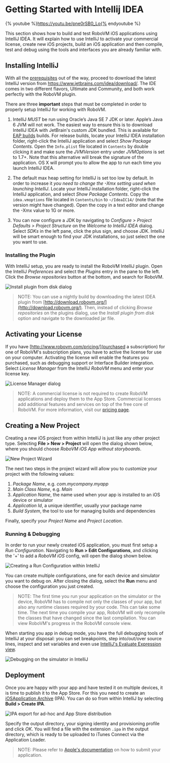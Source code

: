 # Getting Started with Intellij IDEA

{% youtube %}https://youtu.be/pne0rSB0_Lo{% endyoutube %}

This section shows how to build and test RoboVM iOS applications using IntelliJ IDEA. It will explain how to use IntelliJ to activate your commercial license, create new iOS projects, build an iOS application and then compile, test and debug using the tools and interfaces you are already familiar with.

## Installing IntelliJ

With all the [prerequisites](../getting-started/introduction.md) out of the way, proceed to download the latest IntelliJ version from https://www.jetbrains.com/idea/download/. The IDE comes in two different flavors, Ultimate and Community, and both work perfectly with the RoboVM plugin.

There are three __important__ steps that must be completed in order to properly setup IntelliJ for working with RoboVM.

1. IntelliJ _MUST_ be run using Oracle’s Java SE 7 JDK or later. Apple’s Java 6 JVM will not work. The easiest way to ensure this is to download IntelliJ IDEA with JetBrain's custom JDK bundled. This is available for [EAP builds](https://confluence.jetbrains.com/display/IDEADEV/IDEA+14.1+EAP) builds. For release builds, locate your IntelliJ IDEA installation folder, right-click the IntelliJ application and select _Show Package Contents_. Open the `Info.plist` file located in `Contents` by double clicking it and make sure the _JVMVersion_ entry under _JVMOptions_ is set to 1.7+. Note that this alternative will break the signature of the application. OS X will prompt you to allow the app to run each time you launch IntelliJ IDEA.

2. The default max heap setting for IntelliJ is set too low by default. In order to increase it *you need to change the -Xmx setting used when launching IntelliJ*. Locate your IntelliJ installation folder, right-click the IntelliJ application, and select _Show Package Contents_. Copy the `idea.vmoptions` file located in `Contents/bin` to `~/IdeaIC14/` (note that the version might have changed). Open the copy in a text editor and change the -Xmx value to 1G or more.

3. You can now configure a JDK by navigating to _Configure > Project Defaults > Project Structure_ on the _Welcome to IntelliJ IDEA_ dialog. Select _SDKs_ in the left pane, click the plus sign, and choose JDK. IntelliJ will be smart enough to find your JDK installations, so just select the one you want to use.

### Installing the Plugin

With IntelliJ setup, you are ready to install the RoboVM IntelliJ plugin. Open the IntelliJ _Preferences_ and select the _Plugins_ entry in the pane to the left. Click the _Browse repositories_ button at the bottom, and search for RoboVM.

![Install plugin from disk dialog](/images/intellij-install-plugin.png)

> NOTE: You can use a nightly build by downloading the latest IDEA plugin from [http://download.robovm.org/](http://download.robovm.org/). Then, instead of clicking _Browse repositories_ on the plugins dialog, use the _Install plugin from disk_ option and navigate to the downloaded jar file.

## Activating your License 

If you have [http://www.robovm.com/pricing/](purchased a subscription) for one
of RoboVM's subscription plans, you have to active the license for use on your
computer. Activating the license will enable the features you purchased, such
as debugging support or Interface Builder integration. Select _License Manager_ from the IntelliJ _RoboVM_ menu and enter your license key.

![License Manager dialog](/images/license-manager.png)

> NOTE: A commercial license is not required to create RoboVM applications and deploy them to the App Store. Commercial licenses add additional features and services on top of the free core of RoboVM. For more information, visit our [pricing page](http://www.robovm.com/pricing/).


## Creating a New Project

Creating a new iOS project from within IntelliJ is just like any other project type. Selecting __File > New > Project__ will open the dialog shown below, where you should choose _RoboVM iOS App without storyboards_.

![New Project Wizard](/images/intellij-project-wizard.png)

The next two steps in the project wizard will allow you to customize your project with the following values:

1. _Package Name_, e.g. _com.mycompany.myapp_
2. _Main Class Name_, e.g. _Main_
3. _Application Name_, the name used when your app is installed to an iOS device or simulator
4. _Application Id_, a unique identifier, usually your package name
5. _Build System_, the tool to use for managing builds and dependencies

Finally, specify your _Project Name_ and _Project Location_.

### Running & Debugging

In order to run your newly created iOS application, you must first setup a _Run Configuration_. Navigating to __Run > Edit Configurations__, and clicking the '+' to add a _RoboVM iOS_ config, will open the dialog shown below.

![Creating a Run Configuration within IntelliJ](/images/intellij-run-configuration.png)

You can create multiple configurations, one for each device and simulator you want to debug on. After closing the dialog, select the __Run__ menu and choose the configuration you just created.

> NOTE: The first time you run your application on the simulator or the device, RoboVM has to compile not only the classes of your app, but also any runtime classes required by your code. This can take some time. The next time you compile your app, RoboVM will only recompile the classes that have changed since the last compilation. You can view RoboVM's progress in the RoboVM console view.

When starting you app in debug mode, you have the full debugging tools of
IntelliJ at your disposal: you can set breakpoints, step into/out/over source
lines, inspect and set variables and even use [IntelliJ's Evaluate Expression view](https://www.jetbrains.com/idea/help/evaluating-expressions.html).

![Debugging on the simulator in IntelliJ](/images/intellij-debug-sim.png)

## Deployment

Once you are happy with your app and have tested it on multiple devices, it is time to publish it to the App Store. For this you need to create an [iOSApplication Archive](http://en.wikipedia.org/wiki/.ipa_%28file_extension%29) (IPA). You can do so from within IntelliJ by selecting __Build > Create IPA__.

![IPA export for ad-hoc and App Store distribution](/images/intellij-deploy.png)

Specify the output directory, your signing identity and provisioning profile and click _OK_. You will find a file with the extension `.ipa` in the output directory, which is ready to be uploaded to iTunes Connect via the Application Loader.

> NOTE: Please refer to [Apple's documentation](https://developer.apple.com/library/ios/documentation/LanguagesUtilities/Conceptual/iTunesConnect_Guide/Chapters/SubmittingTheApp.html) on how to submit your application.
